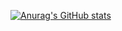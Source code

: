[![Anurag's GitHub stats](https://github-readme-stats.vercel.app/api?username=6cod)](https://github.com/anuraghazra/github-readme-stats)
